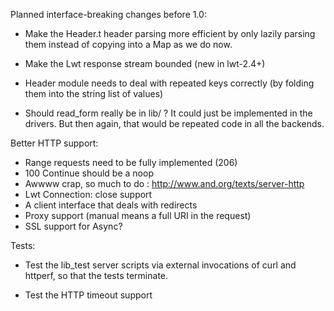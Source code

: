 Planned interface-breaking changes before 1.0:

* Make the Header.t header parsing more efficient by only lazily parsing them
  instead of copying into a Map as we do now.

* Make the Lwt response stream bounded (new in lwt-2.4+)

* Header module needs to deal with repeated keys correctly (by folding
  them into the string list of values)

* Should read_form really be in lib/ ? It could just be implemented in the
  drivers.  But then again, that would be repeated code in all the backends.

Better HTTP support:

- Range requests need to be fully implemented (206)
- 100 Continue should be a noop
- Awwww crap, so much to do : http://www.and.org/texts/server-http
- Lwt Connection: close support
- A client interface that deals with redirects
- Proxy support (manual means a full URI in the request)
- SSL support for Async?

Tests:

- Test the lib_test server scripts via external invocations of
  curl and httperf, so that the tests terminate.

- Test the HTTP timeout support
